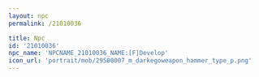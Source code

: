 ```yaml
---
layout: npc
permalink: /21010036

title: Npc
id: '21010036'
npc_name: 'NPCNAME_21010036_NAME:[F]Develop'
icon_url: 'portrait/mob/29500007_m_darkegoweapon_hammer_type_p.png'
---
```

